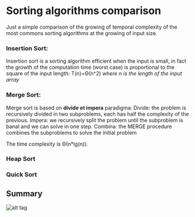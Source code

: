 # Sorting algorithms comparison

Just a simple comparison of the growing of temporal complexity of the most commons sorting algorithms at the growing of input size.

### Insertion Sort:

Insertion sort is a sorting algorithm efficient when the input is small, in fact the growth of the computation time (worst case) is proportional to the square of the input length: T(n)=Θ(n^2) *where n is the length of the input array*

### Merge Sort:

Merge sort is based on **divide et impera** paradigma: 
Divide: the problem is recursively divided in two subproblems, each has half the complexity of the previous.
Impera: we recursively split the problem until the subproblem is banal and we can solve in one step.
Combina: the MERGE procedure combines the subproblems to solve the initial problem

The time complexity is Θ(n*lg(n)).

### Heap Sort

### Quick Sort

## Summary

![alt tag](https://raw.githubusercontent.com/davide94/sorting_algorithms_comparison/master/charts/comparison.png)
